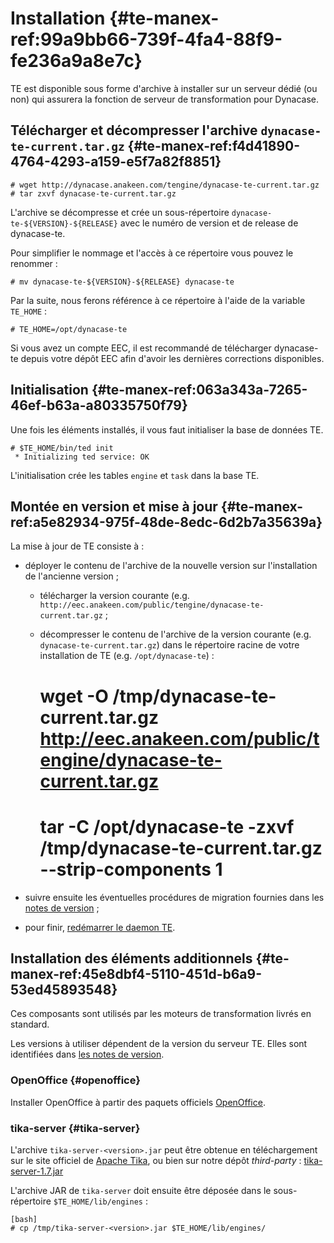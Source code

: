 # Installation {#te-manex-ref:99a9bb66-739f-4fa4-88f9-fe236a9a8e7c}

TE est disponible sous forme d'archive à installer sur un serveur dédié (ou non) qui assurera la fonction de serveur de transformation pour Dynacase.

## Télécharger et décompresser l'archive `dynacase-te-current.tar.gz` {#te-manex-ref:f4d41890-4764-4293-a159-e5f7a82f8851}

    # wget http://dynacase.anakeen.com/tengine/dynacase-te-current.tar.gz
    # tar zxvf dynacase-te-current.tar.gz

L'archive se décompresse et crée un sous-répertoire `dynacase-te-${VERSION}-${RELEASE}` avec le numéro de version et de release de dynacase-te.

Pour simplifier le nommage et l'accès à ce répertoire vous pouvez le renommer :

    # mv dynacase-te-${VERSION}-${RELEASE} dynacase-te

Par la suite, nous ferons référence à ce répertoire à l'aide de la variable `TE_HOME` :

    # TE_HOME=/opt/dynacase-te

<span class="flag inline nota-bene"></span> Si vous avez un compte EEC, il est recommandé de télécharger dynacase-te depuis votre dépôt EEC afin d'avoir les dernières corrections disponibles.

## Initialisation {#te-manex-ref:063a343a-7265-46ef-b63a-a80335750f79}

Une fois les éléments installés, il vous faut initialiser la base de données TE.

    # $TE_HOME/bin/ted init
     * Initializing ted service: OK

L'initialisation crée les tables `engine` et `task` dans la base TE.

## Montée en version et mise à jour {#te-manex-ref:a5e82934-975f-48de-8edc-6d2b7a35639a}

La mise à jour de TE consiste à :

* déployer le contenu de l'archive de la nouvelle version sur l'installation de
  l'ancienne version ;
    
    * télécharger la version courante (e.g. `http://eec.anakeen.com/public/tengine/dynacase-te-current.tar.gz` ;
    * décompresser le contenu de l'archive de la version courante (e.g. `dynacase-te-current.tar.gz`) dans le répertoire racine de votre installation de TE (e.g. `/opt/dynacase-te`) :
    
        # wget -O /tmp/dynacase-te-current.tar.gz http://eec.anakeen.com/public/tengine/dynacase-te-current.tar.gz
        # tar -C /opt/dynacase-te -zxvf /tmp/dynacase-te-current.tar.gz --strip-components 1

* suivre ensuite les éventuelles procédures de migration fournies dans les
  [notes de version][release_notes] ;

* pour finir, [redémarrer le daemon TE][ted_start_stop].

## Installation des éléments additionnels {#te-manex-ref:45e8dbf4-5110-451d-b6a9-53ed45893548}

Ces composants sont utilisés par les moteurs de transformation livrés en standard.

<span class="flag inline nota-bene"></span> Les versions à utiliser dépendent de la version du serveur TE. Elles sont identifiées
dans [les notes de version][release_notes].

### OpenOffice {#openoffice}

Installer OpenOffice à partir des paquets officiels [OpenOffice](http://www.openoffice.org/).

### tika-server {#tika-server}

L'archive `tika-server-<version>.jar` peut être obtenue en téléchargement sur
le site officiel de [Apache Tika](http://tika.apache.org/download.html), ou
bien sur notre dépôt *third-party* :
[tika-server-1.7.jar](http://ftp.dynacase.org/third-party/tika-server-1.7.jar)

L'archive JAR de `tika-server` doit ensuite être déposée dans le
sous-répertoire `$TE_HOME/lib/engines` :

    [bash]
    # cp /tmp/tika-server-<version>.jar $TE_HOME/lib/engines/

<!-- links -->
[release_notes]: #te-manex-ref:da01abb1-163e-434f-b56c-eb918c479cb9
[ted_start_stop]: #te-manex-ref:560d0dfe-8b7e-4bba-8262-c847f38c1ef4
